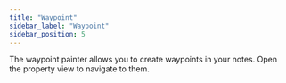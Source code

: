 ```yaml
---
title: "Waypoint"
sidebar_label: "Waypoint"
sidebar_position: 5
---
```


The waypoint painter allows you to create waypoints in your notes. Open the property view to navigate to them.
